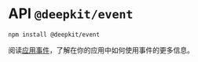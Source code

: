 # API `@deepkit/event`

```shell
npm install @deepkit/event
```

阅读[应用事件](../app/events.md)，了解在你的应用中如何使用事件的更多信息。

<api-docs package="@deepkit/event"></api-docs>